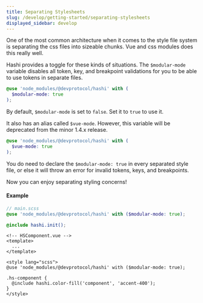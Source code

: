 ```yaml
---
title: Separating Stylesheets
slug: /develop/getting-started/separating-stylesheets
displayed_sidebar: develop
---
```

One of the most common architecture when it comes to the style file system is separating the css files into sizeable
chunks. Vue and css modules does this really well.

Hashi provides a toggle for these kinds of situations. The `$modular-mode` variable disables all token, key, and
breakpoint validations for you to be able to use tokens in separate files.

```scss
@use 'node_modules/@devprotocol/hashi' with (
  $modular-mode: true
);
```

By default, `$modular-mode` is set to `false`. Set it to `true` to use it.

It also has an alias called `$vue-mode`. However, this variable will be deprecated from the minor 1.4.x release.

```scss
@use 'node_modules/@devprotocol/hashi' with (
  $vue-mode: true
);
```

You do need to declare the `$modular-mode: true` in every separated style file, or else it will throw an error for
invalid tokens, keys, and breakpoints.

Now you can enjoy separating styling concerns!

#### Example

```scss
// main.scss
@use 'node_modules/@devprotocol/hashi' with ($modular-mode: true);

@include hashi.init();
```

```vue
<!-- HSComponent.vue -->
<template>
  ...
</template>

<style lang="scss">
@use 'node_modules/@devprotocol/hashi' with ($modular-mode: true);

.hs-component {
  @include hashi.color-fill('component', 'accent-400');
}
</style>
```
